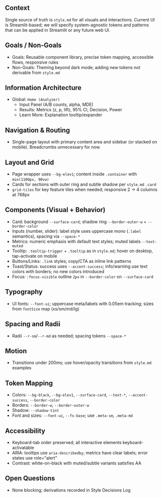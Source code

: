 ## Context
Single source of truth is `style.md` for all visuals and interactions. Current UI is Streamlit-based; we will specify system-agnostic tokens and patterns that can be applied in Streamlit or any future web UI.

## Goals / Non-Goals
- Goals: Reusable component library, precise token mapping, accessible flows, responsive rules
- Non-Goals: Theming beyond dark mode; adding new tokens not derivable from `style.md`

## Information Architecture
- Global: `Home (Analyzer)`
  - Input Panel (A/B counts, alpha, MDE)
  - Results: Metrics (z, p, lift), 95% CI, Decision, Power
  - Learn More: Explanation tooltip/expander

## Navigation & Routing
- Single-page layout with primary content area and sidebar (or stacked on mobile). Breadcrumbs unnecessary for now.

## Layout and Grid
- Page wrapper uses `--bg-elev1`; content inside `.container` with `min(1100px, 90vw)`
- Cards for sections with outer ring and subtle shadow per `style.md` `.card`
- `grid-tiles` for key feature tiles when needed; responsive 2 → 4 columns at 768px

## Components (Visual + Behavior)
- Card: background `--surface-card`; shadow ring `--border-outer-w` + `--border-color`
- Inputs (number, slider): label style uses uppercase mono (`.label` semantics), spacing via `--space-*`
- Metrics: numeric emphasis with default text styles; muted labels `--text-muted`
- Tooltip: `.tooltip-trigger` + `.tooltip` as in `style.md`; hover on desktop, tap-activate on mobile
- Buttons/Links: `.link` styles; copy/CTA as inline link patterns
- Toast/Status: success uses `--accent-success`; info/warning use text colors with borders; no new colors introduced
- Focus: `:focus-visible` outline `2px` in `--border-color` on `--surface-card`

## Typography
- UI fonts: `--font-ui`; uppercase meta/labels with 0.05em tracking; sizes from `fontSize` map (xs/sm/md/lg)

## Spacing and Radii
- Radii `--r-sm`/`--r-md` as needed; spacing tokens `--space-*`

## Motion
- Transitions under 200ms; use hover/opacity transitions from `style.md` examples

## Token Mapping
- Colors: `--bg-black`, `--bg-elev1`, `--surface-card`, `--text-*`, `--accent-success`, `--border-color`
- Borders: `--border-w`, `--border-outer-w`
- Shadow: `--shadow-tint`
- Font and sizes: `--font-ui`, `--fs-base`; use `.meta-sm`, `.meta-md`

## Accessibility
- Keyboard-tab order preserved; all interactive elements keyboard-activatable
- ARIA: tooltips use `aria-describedby`; metrics have clear labels; error states use role="alert"
- Contrast: white-on-black with muted/subtle variants satisfies AA

## Open Questions
- None blocking; derivations recorded in Style Decisions Log


